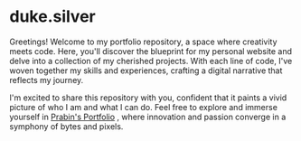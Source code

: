 # duke.silver


Greetings! Welcome to my portfolio repository, a space where creativity meets code. Here, you'll discover the blueprint for my personal website and delve into a collection of my cherished projects. With each line of code, I've woven together my skills and experiences, crafting a digital narrative that reflects my journey.

I'm excited to share this repository with you, confident that it paints a vivid picture of who I am and what I can do. Feel free to explore and immerse yourself in [Prabin's Portfolio](https://www.prabintm.com.np/.) , where innovation and passion converge in a symphony of bytes and pixels. 
